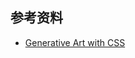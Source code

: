 





<a name="2dvAv"></a>
## 参考资料

- [Generative Art with CSS](https://generative-art-with-css.commons.host/)
